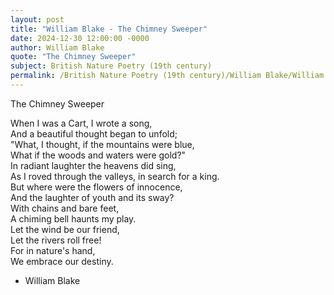 ```yaml
---
layout: post
title: "William Blake - The Chimney Sweeper"
date: 2024-12-30 12:00:00 -0000
author: William Blake
quote: "The Chimney Sweeper"
subject: British Nature Poetry (19th century)
permalink: /British Nature Poetry (19th century)/William Blake/William Blake - The Chimney Sweeper
---
```


The Chimney Sweeper

When I was a Cart, I wrote a song,  
And a beautiful thought began to unfold;  
"What, I thought, if the mountains were blue,  
What if the woods and waters were gold?"  
In radiant laughter the heavens did sing,  
As I roved through the valleys, in search for a king.  
But where were the flowers of innocence,  
And the laughter of youth and its sway?  
With chains and bare feet,  
A chiming bell haunts my play.  
Let the wind be our friend,  
Let the rivers roll free!  
For in nature's hand,  
We embrace our destiny.

- William Blake
